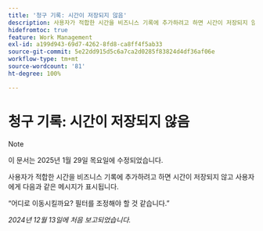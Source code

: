 ```yaml
---
title: '청구 기록: 시간이 저장되지 않음'
description: 사용자가 적합한 시간을 비즈니스 기록에 추가하려고 하면 시간이 저장되지 않고 사용자에게 메시지가 표시됩니다.
hidefromtoc: true
feature: Work Management
exl-id: a199d943-69d7-4262-8fd8-ca8ff4f5ab33
source-git-commit: 5e22dd915d5c6a7ca2d0285f83824d4df36af06e
workflow-type: tm+mt
source-wordcount: '81'
ht-degree: 100%

---
```


# 청구 기록: 시간이 저장되지 않음

>[!NOTE]
>
>이 문서는 2025년 1월 29일 목요일에 수정되었습니다.

사용자가 적합한 시간을 비즈니스 기록에 추가하려고 하면 시간이 저장되지 않고 사용자에게 다음과 같은 메시지가 표시됩니다.

“어디로 이동시킬까요? 필터를 조정해야 할 것 같습니다.”

_2024년 12월 13일에 처음 보고되었습니다._
